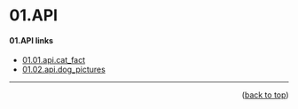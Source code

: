 <a name="topage"></a>

# 01.API

#### 01.API links
* [01.01.api.cat_fact](https://koskasmail.github.io/web/web/chrome_Extension/01.api/01.01.api.cat_fact/)
* [01.02.api.dog_pictures](https://koskasmail.github.io/web/web/chrome_Extension/01.api/01.02.api.dog_pictures/)


----

<p align="right">(<a href="#topage">back to top</a>)</p>
<br/>
<br/>
